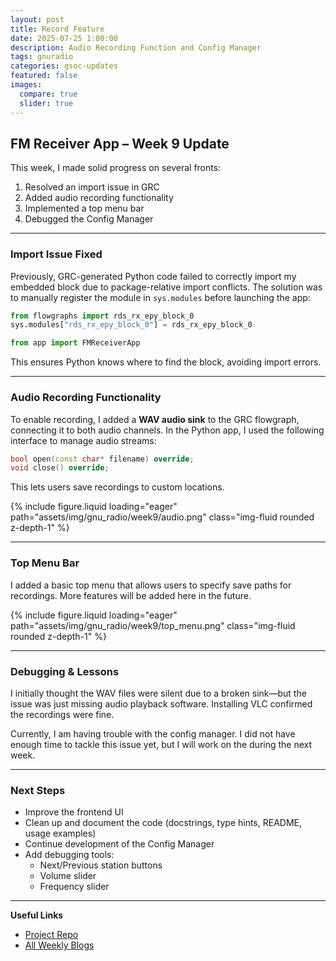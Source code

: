 ```yaml
---
layout: post
title: Record Feature
date: 2025-07-25 1:00:00
description: Audio Recording Function and Config Manager
tags: gnuradio 
categories: gsoc-updates
featured: false
images:
  compare: true
  slider: true
---
```


## FM Receiver App – Week 9 Update

This week, I made solid progress on several fronts:

1. Resolved an import issue in GRC
2. Added audio recording functionality
3. Implemented a top menu bar
4. Debugged the Config Manager

---

### Import Issue Fixed

Previously, GRC-generated Python code failed to correctly import my embedded block due to package-relative import conflicts. The solution was to manually register the module in `sys.modules` before launching the app:

```python
from flowgraphs import rds_rx_epy_block_0
sys.modules["rds_rx_epy_block_0"] = rds_rx_epy_block_0

from app import FMReceiverApp
```

This ensures Python knows where to find the block, avoiding import errors.

---

### Audio Recording Functionality

To enable recording, I added a **WAV audio sink** to the GRC flowgraph, connecting it to both audio channels. In the Python app, I used the following interface to manage audio streams:

```cpp
bool open(const char* filename) override;
void close() override;
```

This lets users save recordings to custom locations.

<div class="row">
    <div class="col-sm mt-3 mt-md-0">
        {% include figure.liquid loading="eager" path="assets/img/gnu_radio/week9/audio.png" class="img-fluid rounded z-depth-1" %}
    </div>
</div>

---

### Top Menu Bar

I added a basic top menu that allows users to specify save paths for recordings. More features will be added here in the future.

<div class="row">
    <div class="col-sm mt-3 mt-md-0">
        {% include figure.liquid loading="eager" path="assets/img/gnu_radio/week9/top_menu.png" class="img-fluid rounded z-depth-1" %}
    </div>
</div>

---

### Debugging & Lessons

I initially thought the WAV files were silent due to a broken sink—but the issue was just missing audio playback software. Installing VLC confirmed the recordings were fine.

Currently, I am having trouble with the config manager. I did not have enough time to tackle this issue yet, but I will work on the during the next week.

---

### Next Steps

- Improve the frontend UI
- Clean up and document the code (docstrings, type hints, README, usage examples)
- Continue development of the Config Manager
- Add debugging tools:
  - Next/Previous station buttons  
  - Volume slider  
  - Frequency slider  

---

**Useful Links**

- [Project Repo](https://github.com/StudHamza/GNU-Radio-FM-App)  
- [All Weekly Blogs](https://studhamza.github.io/hamza-folio/blog/tag/gnuradio/)
